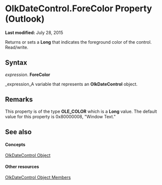 
# OlkDateControl.ForeColor Property (Outlook)

 **Last modified:** July 28, 2015

Returns or sets a  **Long** that indicates the foreground color of the control. Read/write.

## Syntax

 _expression_. **ForeColor**

 _expression_A variable that represents an  **OlkDateControl** object.


## Remarks

This property is of the type  **OLE_COLOR** which is a **Long** value. The default value for this property is 0x80000008, "Window Text."


## See also


#### Concepts


 [OlkDateControl Object](bd0c6bbe-c348-c748-41fe-0cf7ecebcc1e.md)
#### Other resources


 [OlkDateControl Object Members](6bc09aee-2f4e-5042-a653-52c0c09068c5.md)
